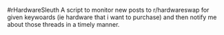 #rHardwareSleuth
A script to monitor new posts to r/hardwareswap for given keywoards (ie hardware that i want to purchase) and then notify me about those threads in a timely manner.
